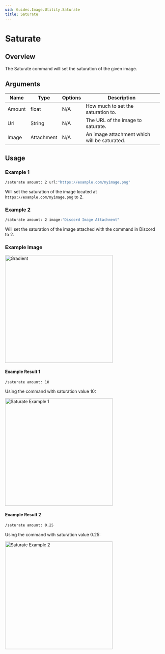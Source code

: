 ```yaml
---
uid: Guides.Image.Utility.Saturate
title: Saturate
---
```


# Saturate
## Overview
The Saturate command will set the saturation of the given image.

## Arguments
| Name        | Type        | Options           | Description                                                                 |
| ----------- | ----------- | ----------------- | --------------------------------------------------------------------------- |
| Amount      | float       | N/A               | How much to set the saturation to.                                          |
| Url         | String      | N/A               | The URL of the image to saturate.                                         |
| Image       | Attachment  | N/A               | An image attachment which will be saturated.                                |

## Usage

### Example 1
```bash
/saturate amount: 2 url:"https://example.com/myimage.png"
```
Will set the saturation of the image located at `https://example.com/myimage.png` to 2.

### Example 2
```bash
/saturate amount: 2 image:"Discord Image Attachment"
```
Will set the saturation of the image attached with the command in Discord to 2.

### Example Image

<img src="/images/image_examples/gradient.png" alt="Gradient" style="width:350px;"/>

#### Example Result 1
```bash
/saturate amount: 10
```
Using the command with saturation value 10:

<img src="/images/image_examples/utility/saturate/example1.png" alt="Saturate Example 1" style="width:350px;"/>

#### Example Result 2
```bash
/saturate amount: 0.25
```
Using the command with saturation value 0.25:

<img src="/images/image_examples/utility/saturate/example2.png" alt="Saturate Example 2" style="width:350px;"/>
